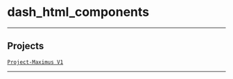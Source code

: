 # dash_html_components

---

## Projects
[`Project-Maximus V1`](https://github.com/lxRbckl/Project-Maximus/blob/V1/README.md)

---